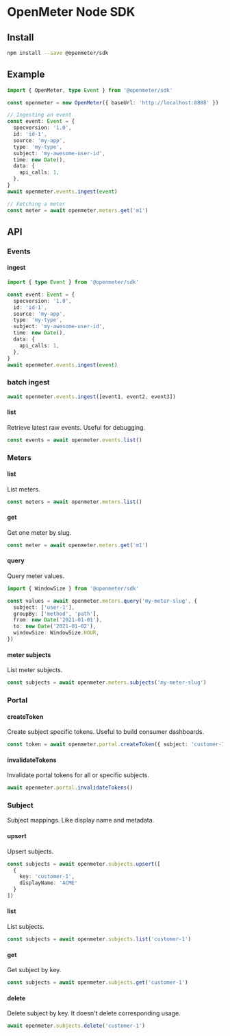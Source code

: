 # OpenMeter Node SDK

## Install

```sh
npm install --save @openmeter/sdk
```

## Example

```ts
import { OpenMeter, type Event } from '@openmeter/sdk'

const openmeter = new OpenMeter({ baseUrl: 'http://localhost:8888' })

// Ingesting an event
const event: Event = {
  specversion: '1.0',
  id: 'id-1',
  source: 'my-app',
  type: 'my-type',
  subject: 'my-awesome-user-id',
  time: new Date(),
  data: {
    api_calls: 1,
  },
}
await openmeter.events.ingest(event)

// Fetching a meter
const meter = await openmeter.meters.get('m1')
```

## API

### Events

#### ingest

```ts
import { type Event } from '@openmeter/sdk'

const event: Event = {
  specversion: '1.0',
  id: 'id-1',
  source: 'my-app',
  type: 'my-type',
  subject: 'my-awesome-user-id',
  time: new Date(),
  data: {
    api_calls: 1,
  },
}
await openmeter.events.ingest(event)
```

### batch ingest

```ts
await openmeter.events.ingest([event1, event2, event3])
```

#### list

Retrieve latest raw events. Useful for debugging.

```ts
const events = await openmeter.events.list()
```

### Meters

#### list

List meters.

```ts
const meters = await openmeter.meters.list()
```

#### get

Get one meter by slug.

```ts
const meter = await openmeter.meters.get('m1')
```

#### query

Query meter values.

```ts
import { WindowSize } from '@openmeter/sdk'

const values = await openmeter.meters.query('my-meter-slug', {
  subject: ['user-1'],
  groupBy: ['method', 'path'],
  from: new Date('2021-01-01'),
  to: new Date('2021-01-02'),
  windowSize: WindowSize.HOUR,
})
```

#### meter subjects

List meter subjects.

```ts
const subjects = await openmeter.meters.subjects('my-meter-slug')
```

### Portal

#### createToken

Create subject specific tokens.
Useful to build consumer dashboards.

```ts
const token = await openmeter.portal.createToken({ subject: 'customer-1' })
```

#### invalidateTokens

Invalidate portal tokens for all or specific subjects.

```ts
await openmeter.portal.invalidateTokens()
```

### Subject

Subject mappings. Like display name and metadata.

#### upsert

Upsert subjects.

```ts
const subjects = await openmeter.subjects.upsert([
  {
    key: 'customer-1',
    displayName: 'ACME'
  }
])
```

#### list

List subjects.

```ts
const subjects = await openmeter.subjects.list('customer-1')
```

#### get

Get subject by key.

```ts
const subjects = await openmeter.subjects.get('customer-1')
```

#### delete

Delete subject by key.
It doesn't delete corresponding usage.

```ts
await openmeter.subjects.delete('customer-1')
```
